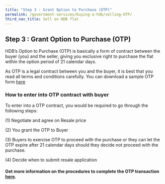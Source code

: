 ```yaml
---
title: "Step 3 : Grant Option to Purchase (OTP)"
permalink: /government-services/buying-a-hdb/selling-OTP/
third_nav_title: Sell an HDB flat
---
```


## Step 3 : Grant Option to Purchase (OTP)

HDB’s Option to Purchase (OTP) is basically a form of contract between the buyer (you) and the seller, giving you exclusive right to purchase the flat within the option period of 21 calendar days.

As OTP is a legal contract between you and the buyer, it is best that you read all terms and conditions carefully. You can download a sample OTP form [here](https://services2.hdb.gov.sg/webapp/BB24OTPDlWeb/BB24POptionToPurchaseDL_Link)


### How to enter into OTP contract with buyer

To enter into a OTP contract, you would be required to go through the following steps:

(1) Negotiate and agree on Resale price

(2) You grant the OTP to Buyer

(3) Buyers to exercise OTP to proceed with the purchase or they can let the OTP expire after 21 calendar days should they decide not proceed with the purchase.

(4) Decide when to submit resale application

#### Get more information on the procedures to complete the OTP transaction [here](https://www.hdb.gov.sg/cs/infoweb/residential/selling-a-flat/selling-process/option-to-purchase).
